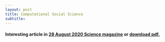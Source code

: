 ```yaml
---
layout: post
title: Computational Social Science
subtitle: 
---
```


#### Interesting article in [28 August 2020 Science magazine](https://science.sciencemag.org/content/369/6507/1060) or <a href="/assets/pdf/CSS1060.pdf" download>download pdf.</a>
